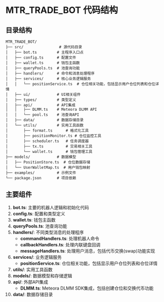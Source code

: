 # MTR_TRADE_BOT 代码结构

## 目录结构

```
MTR_TRADE_BOT/
├── src/                # 源代码目录
│   ├── bot.ts         # 主程序入口点
│   ├── config.ts      # 配置文件
│   ├── wallet.ts      # 钱包主函数
│   ├── queryPools.ts  # 池查询功能
│   ├── handlers/      # 命令和消息处理程序
│   ├── services/      # 核心业务逻辑服务
│   │   └── positionService.ts  # 仓位相关功能，包括显示用户仓位列表和仓位详情
│   ├── ui/            # UI相关组件
│   ├── types/         # 类型定义
│   ├── api/           # API集成
│   │   ├── DLMM.ts    # Meteora DLMM API 
│   │   └── pool.ts    # 池查询API
│   ├── data/          # 数据存储目录
│   └── utils/         # 实用工具函数
│       ├── format.ts      # 格式化工具
│       ├── positionMonitor.ts # 仓位监控工具
│       ├── scheduler.ts   # 任务调度器
│       ├── tx.ts          # 交易相关工具
│       └── wallet.ts      # 钱包管理工具
├── models/            # 数据模型
│   ├── PositionStore.ts  # 仓位数据存储
│   └── UserWalletMap.ts  # 用户钱包映射
├── examples/          # 示例文件
└── package.json       # 项目依赖
```

## 主要组件

1. **bot.ts**: 主要的机器人逻辑和初始化代码
2. **config.ts**: 配置和类型定义
3. **wallet.ts**: 钱包主函数
4. **queryPools.ts**: 池查询功能
5. **handlers/**: 不同类型消息的处理程序
   - **commandHandlers.ts**: 处理机器人命令
   - **callbackHandlers.ts**: 处理内联键盘回调
   - **messageHandlers.ts**: 处理用户消息，包括代币交换(swap)功能实现
6. **services/**: 业务逻辑服务
   - **positionService.ts**: 仓位相关功能，包括显示用户仓位列表和仓位详情
7. **utils/**: 实用工具函数
8. **models/**: 数据模型和存储逻辑
9. **api/**: 外部API集成
   - **DLMM.ts**: Meteora DLMM SDK集成，包括创建仓位和交换代币功能
10. **data/**: 数据存储目录 